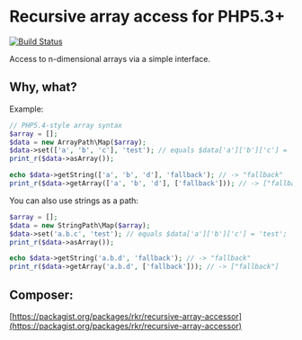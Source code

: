 Recursive array access for PHP5.3+
==================================

[![Build Status](https://travis-ci.org/rkrx/php-recursive-array-access.svg?branch=master)](https://travis-ci.org/rkrx/php-recursive-array-access)

Access to n-dimensional arrays via a simple interface.

## Why, what?

Example:

```php
// PHP5.4-style array syntax
$array = [];
$data = new ArrayPath\Map($array);
$data->set(['a', 'b', 'c'], 'test'); // equals $data['a']['b']['c'] = 'test';
print_r($data->asArray());

echo $data->getString(['a', 'b', 'd'], 'fallback'); // -> "fallback"
print_r($data->getArray(['a', 'b', 'd'], ['fallback'])); // -> ["fallback"]
```

You can also use strings as a path:

```php
$array = [];
$data = new StringPath\Map($array);
$data->set('a.b.c', 'test'); // equals $data['a']['b']['c'] = 'test';
print_r($data->asArray());

echo $data->getString('a.b.d', 'fallback'); // -> "fallback"
print_r($data->getArray('a.b.d', ['fallback'])); // -> ["fallback"]
```

## Composer:
[https://packagist.org/packages/rkr/recursive-array-accessor](https://packagist.org/packages/rkr/recursive-array-accessor)
